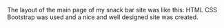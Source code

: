 The layout of the main page of my snack bar site was like this: HTML CSS Bootstrap was used and a nice and well designed site was created.
